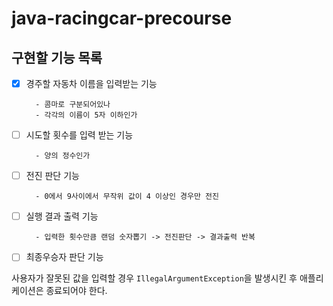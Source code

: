 # java-racingcar-precourse

## 구현할 기능 목록

- [x] 경주할 자동차 이름을 입력받는 기능

        - 콤마로 구분되어있나
        - 각각의 이름이 5자 이하인가
- [ ] 시도할 횟수를 입력 받는 기능

        - 양의 정수인가
- [ ] 전진 판단 기능

        - 0에서 9사이에서 무작위 값이 4 이상인 경우만 전진 
- [ ] 실행 결과 출력 기능

        - 입력한 횟수만큼 랜덤 숫자뽑기 -> 전진판단 -> 결과출력 반복   
- [ ] 최종우승자 판단 기능

사용자가 잘못된 값을 입력할 경우 ```IllegalArgumentException```을 발생시킨 후 애플리케이션은 종료되어야 한다.
